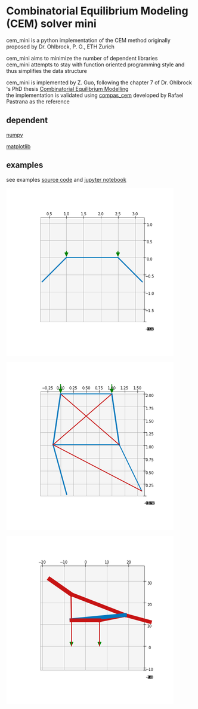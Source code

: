 # Combinatorial Equilibrium Modeling (CEM) solver mini

cem_mini is a python implementation of the CEM method originally proposed by Dr. Ohlbrock, P. O., ETH Zurich

cem_mini aims to minimize the number of dependent libraries<br>
cem_mini attempts to stay with function oriented programming style and thus simplifies the data structure

cem_mini is implemented by Z. Guo, following the chapter 7 of Dr. Ohlbrock 's PhD thesis [Combinatorial Equilibrium Modelling](https://www.research-collection.ethz.ch/handle/20.500.11850/478732)<br>
the implementation is validated using [compas_cem](https://github.com/arpastrana/compas_cem) developed by Rafael Pastrana as the reference

## dependent
[numpy](https://numpy.org/)

[matplotlib](https://matplotlib.org/)

## examples

see examples [source code](src/cem_mini/cem_examples.py) and [jupyter notebook](src/examples.ipynb )

![Alt text](quick_start.png?raw=true "quick start")

![Alt text](braced_tower.png?raw=true "braced tower")

![Alt text](bridge.png?raw=true "bridge 2d")



